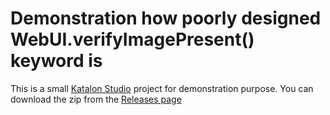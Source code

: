 # Demonstration how poorly designed WebUI.verifyImagePresent() keyword is

This is a small [Katalon Studio](https://katalon.com/katalon-studio/) project for demonstration purpose.
You can download the zip from the [Releases page]()